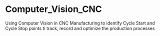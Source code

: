 # Computer_Vision_CNC
Using Computer Vision in CNC Manufacturing to identify Cycle Start and Cycle Stop points ti track, record and optimize the production processes
